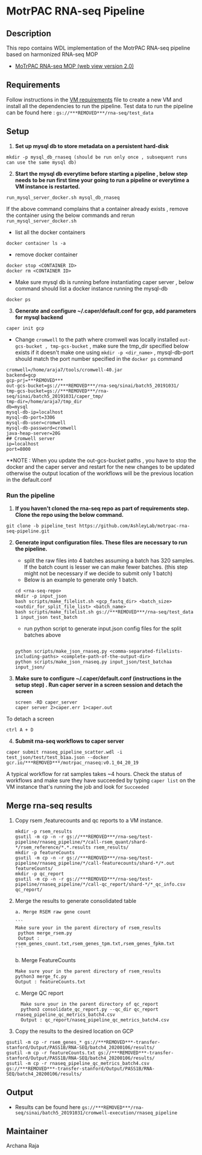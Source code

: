 MotrPAC RNA-seq Pipeline
=================================================
Description
-------------------------------------------------
This repo contains WDL implementation of the MotrPAC RNA-seq pipeline based on harmonized RNA-seq MOP
* [MoTrPAC RNA-seq MOP (web view version 2.0)](https://docs.google.com/document/d/e/2PACX-1vRFurZraZfxfMd5BWfIQEnETlalDNjQPyMjS7TCTgc3MMlMtB_-tmJfEK7lmRV7GD30I7R9-ISX3kuM/pub)

Requirements
--------------------------------------------------
Follow instructions in the [VM requirements](https://github.com/AshleyLab/motrpac-rna-seq-pipeline/blob/pipeline_test/vm_requirements.txt) file to create a new VM and install all the dependencies to run the pipeline. Test data to run the pipeline can be found here : `gs://***REMOVED***/rna-seq/test_data`

Setup
--------------------------------------------------
1. **Set up mysql db to store metadata on a persistent hard-disk**
```
mkdir -p mysql_db_rnaseq (should be run only once , subsequent runs can use the same mysql db)
```

2. **Start the mysql db everytime before starting a pipeline , below step needs to be run first time your going to run a pipeline or everytime a VM instance is restarted.**


```
run_mysql_server_docker.sh mysql_db_rnaseq
```
If the above command complains that a container already exists , remove the container using the below commands and rerun `run_mysql_server_docker.sh`
 
* list all the docker containers
 ```
 docker container ls -a
 ```
* remove docker container
```
docker stop <CONTAINER ID>
docker rm <CONTAINER ID>
```
* Make sure mysql db is running before instantiating caper server , below command should list a docker instance running the mysql-db
 ```
 docker ps
 ```
 
3. **Generate and configure ~/.caper/default.conf for gcp, add parameters for mysql backend** 
```
caper init gcp
```
* Change `cromwell` to the path where cromwell was locally installed `out-gcs-bucket , tmp-gcs-bucket` , make sure the tmp_dir specified below exists if it doesn't make one using `mkdir -p <dir_name>` , mysql-db-port should match the port number specified in the `docker ps` command

```
cromwell=/home/araja7/tools/cromwell-40.jar
backend=gcp
gcp-prj=***REMOVED***
out-gcs-bucket=gs://***REMOVED***/rna-seq/sinai/batch5_20191031/
tmp-gcs-bucket=gs://***REMOVED***/rna-seq/sinai/batch5_20191031/caper_tmp/
tmp-dir=/home/araja7/tmp_dir
db=mysql
mysql-db-ip=localhost
mysql-db-port=3306
mysql-db-user=cromwell
mysql-db-password=cromwell
java-heap-server=20G
## Cromwell server
ip=localhost
port=8000

```
**NOTE : When you update the out-gcs-bucket paths , you have to stop the docker and the caper server and restart for the new changes to be updated otherwise the output location of the workflows will be the previous location in the default.conf
 
### Run the pipeline

1. **If you haven't cloned the rna-seq repo as part of requirements step. Clone the repo using the below command.**
```
git clone -b pipeline_test https://github.com/AshleyLab/motrpac-rna-seq-pipeline.git 
```
2. **Generate input configuration files. These files are necessary to run the pipeline.**

	* split the raw files into 4 batches assuming a batch has 320 samples. If the batch count is lesser we can make fewer batches. (this step might not be necessary if we decide to submit only 1 batch)
	* Below is an example to generate only 1 batch.
	
	```
	cd <rna-seq-repo>   
   mkdir -p input_json
   bash scripts/make_filelist.sh <gcp_fastq_dir> <batch_size> <outdir_for_split_file_list> <batch_name>
   bash scripts/make_filelist.sh gs://***REMOVED***/rna-seq/test_data 1 input_json test_batch
   
   ```
	* run python script to generate input.json config files for the split batches above
	
	```

	python scripts/make_json_rnaseq.py <comma-separated-filelists-including-paths> <complete-path-of-the-output-dir> 
	python scripts/make_json_rnaseq.py input_json/test_batchaa input_json/

	```
	
3. **Make sure to configure ~/.caper/default.conf (instructions in the setup step) . Run caper server in a screen session and detach the screen**

	```
	screen -RD caper_server
	caper server 2>caper.err 1>caper.out

	```
 To detach a screen
 ```
 ctrl A + D
 ```	    
4. **Submit rna-seq workflows to caper server**

 ```
 caper submit rnaseq_pipeline_scatter.wdl -i test_json/test/test_b1aa.json --docker gcr.io/***REMOVED***/motrpac_rnaseq:v0.1_04_20_19
 ```
 A typical workflow for rat samples takes ~4 hours. Check the status of workflows and make sure they have succeeded by typing `caper list` on the VM instance that's running the job and look for `Succeeded`
 
Merge rna-seq results
-------------------------------------------------

1. Copy rsem ,featurecounts and qc reports to a VM instance.

   ```
   mkdir -p rsem_results
   gsutil -m cp -n -r gs://***REMOVED***/rna-seq/test-pipeline/rnaseq_pipeline/*/call-rsem_quant/shard-*/rsem_reference/*.*.results rsem_results/
   mkdir -p featureCounts
   gsutil -m cp -n -r gs://***REMOVED***/rna-seq/test-pipeline/rnaseq_pipeline/*/call-featurecounts/shard-*/*.out featureCounts/
   mkdir -p qc_report
   gsutil -m cp -n -r gs://***REMOVED***/rna-seq/test-pipeline/rnaseq_pipeline/*/call-qc_report/shard-*/*_qc_info.csv qc_report/
   ```
   
2. Merge the results to generate consolidated table
	   
	   a. Merge RSEM raw gene count
	   
	   ```
	   Make sure your in the parent directory of rsem_results 
		python merge_rsem.py
		Output : rsem_genes_count.txt,rsem_genes_tpm.txt,rsem_genes_fpkm.txt
       ```
      
      b. Merge FeatureCounts
      
      ```
      Make sure your in the parent directory of rsem_results 
      python3 merge_fc.py 
      Output : featureCounts.txt
      ```
      
      c. Merge QC report
         
         Make sure your in the parent directory of qc_report
         python3 consolidate_qc_report.py --qc_dir qc_report rnaseq_pipeline_qc_metrics_batch4.csv
         Output : qc_report/naseq_pipeline_qc_metrics_batch4.csv
3. Copy the results to the desired location on GCP

```
gsutil -m cp -r rsem_genes_* gs://***REMOVED***-transfer-stanford/Output/PASS1B/RNA-SEQ/batch4_20200106/results/
gsutil -m cp -r featureCounts.txt gs://***REMOVED***-transfer-stanford/Output/PASS1B/RNA-SEQ/batch4_20200106/results/
gsutil -m cp -r rnaseq_pipeline_qc_metrics_batch4.csv gs://***REMOVED***-transfer-stanford/Output/PASS1B/RNA-SEQ/batch4_20200106/results/
```


Output
---------------------------------------------------

* Results can be found here `gs://***REMOVED***/rna-seq/sinai/batch5_20191031/cromwell-execution/rnaseq_pipeline`

Maintainer
----------------------------------------------------
Archana Raja




